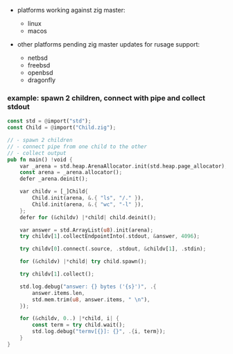 - platforms working against zig master:
    - linux
    - macos

- other platforms pending zig master updates for rusage support:
    - netbsd
    - freebsd
    - openbsd
    - dragonfly

### example: spawn 2 children, connect with pipe and collect stdout

```rust
const std = @import("std");
const Child = @import("Child.zig");

// - spawn 2 children
// - connect pipe from one child to the other
// - collect output
pub fn main() !void {
    var _arena = std.heap.ArenaAllocator.init(std.heap.page_allocator);
    const arena = _arena.allocator();
    defer _arena.deinit();

    var childv = [_]Child{
        Child.init(arena, &.{ "ls", "/." }),
        Child.init(arena, &.{ "wc", "-l" }),
    };
    defer for (&childv) |*child| child.deinit();

    var answer = std.ArrayList(u8).init(arena);
    try childv[1].collectEndpointInto(.stdout, &answer, 4096);

    try childv[0].connect(.source, .stdout, &childv[1], .stdin);

    for (&childv) |*child| try child.spawn();

    try childv[1].collect();

    std.log.debug("answer: {} bytes ('{s}')", .{
        answer.items.len,
        std.mem.trim(u8, answer.items, " \n"),
    });

    for (&childv, 0..) |*child, i| {
        const term = try child.wait();
        std.log.debug("termv[{}]: {}", .{i, term});
    }
}
```
